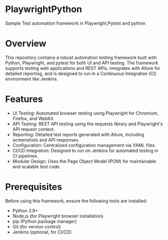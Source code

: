 # PlaywrightPython
Sample Test automation framework in Playwright,Pytest and python

# Overview
This repository contains a robust automation testing framework built with Python, Playwright, and pytest for both UI and API testing. The framework supports testing web applications and REST APIs, integrates with Allure for detailed reporting, and is designed to run in a Continuous Integration (CI) environment like Jenkins.

# Features
* UI Testing: Automated browser testing using Playwright for Chromium, Firefox, and WebKit.
* API Testing: REST API testing using the requests library and Playwright's API request context.
* Reporting: Detailed test reports generated with Allure, including screenshots and API responses.
* Configuration: Centralized configuration management via YAML files.
* CI/CD Integration: Designed to run on Jenkins for automated testing in CI pipelines.
* Modular Design: Uses the Page Object Model (POM) for maintainable and scalable test code.

# Prerequisites
Before using this framework, ensure the following tools are installed:

* Python 3.8+
* Node.js (for Playwright browser installation)
* pip (Python package manager)
* Git (for version control)
* Jenkins (optional, for CI/CD)
